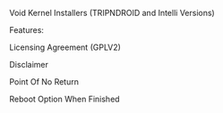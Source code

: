 Void Kernel Installers (TRIPNDROID and Intelli Versions)

Features:

Licensing Agreement (GPLV2)

Disclaimer

Point Of No Return

Reboot Option When Finished
